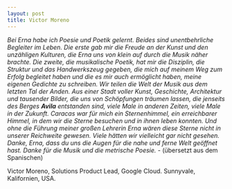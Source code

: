 ```yaml
---
layout: post
title: Victor Moreno
---
```

*Bei Erna habe ich Poesie und Poetik gelernt.*
*Beides sind unentbehrliche Begleiter im Leben. Die erste gab mir die Freude an der Kunst und den unzähligen Kulturen, die Erna uns von klein auf durch die Musik näher brachte. Die zweite, die musikalische Poetik, hat mir die Disziplin, die Struktur und das Handwerkszeug gegeben, die mich auf meinem Weg zum Erfolg begleitet haben und die es mir auch ermöglicht haben, meine eigenen Gedichte zu schreiben. Wir teilen die Welt der Musik aus dem letzten Tal der Anden. Aus einer Stadt voller Kunst, Geschichte, Architektur und tausender Bilder, die uns von Schöpfungen träumen lassen, die jenseits des Berges __Avila__ entstanden sind, viele Male in anderen Zeiten, viele Male in der Zukunft. Caracas war für mich ein Sternenhimmel, ein erreichbarer Himmel, in dem wir die Sterne besuchen und in ihnen leben konnten. Und ohne die Führung meiner großen Lehrerin Erna wären diese Sterne nicht in unserer Reichweite gewesen. Viele hätten wir vielleicht gar nicht gesehen. Danke, Erna, dass du uns die Augen für die nahe und ferne Welt geöffnet hast. Danke für die Musik und die metrische Poesie.* - (übersetzt aus dem Spanischen)

Victor Moreno, Solutions Product Lead, Google Cloud. Sunnyvale, Kalifornien, USA.